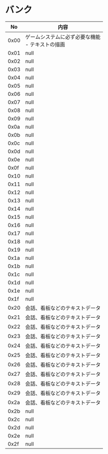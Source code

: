 # バンク

 No    |  内容
 ----  | ----
 0x00  |  ゲームシステムに必ず必要な機能<br/> - テキストの描画
 0x01  |  null
 0x02  |  null
 0x03  |  null
 0x04  |  null
 0x05  |  null
 0x06  |  null
 0x07  |  null
 0x08  |  null
 0x09  |  null
 0x0a  |  null
 0x0b  |  null
 0x0c  |  null
 0x0d  |  null
 0x0e  |  null
 0x0f  |  null
 0x10  |  null
 0x11  |  null
 0x12  |  null
 0x13  |  null
 0x14  |  null
 0x15  |  null
 0x16  |  null
 0x17  |  null
 0x18  |  null
 0x19  |  null
 0x1a  |  null
 0x1b  |  null
 0x1c  |  null
 0x1d  |  null
 0x1e  |  null
 0x1f  |  null
 0x20  |  会話、看板などのテキストデータ
 0x21  |  会話、看板などのテキストデータ
 0x22  |  会話、看板などのテキストデータ
 0x23  |  会話、看板などのテキストデータ
 0x24  |  会話、看板などのテキストデータ
 0x25  |  会話、看板などのテキストデータ
 0x26  |  会話、看板などのテキストデータ
 0x27  |  会話、看板などのテキストデータ
 0x28  |  会話、看板などのテキストデータ
 0x29  |  会話、看板などのテキストデータ
 0x2a  |  会話、看板などのテキストデータ
 0x2b  |  null
 0x2c  |  null
 0x2d  |  null
 0x2e  |  null
 0x2f  |  null